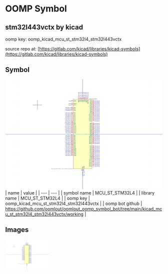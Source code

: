 # OOMP Symbol  
## stm32l443vctx  by kicad  
  
oomp key: oomp_kicad_mcu_st_stm32l4_stm32l443vctx  
  
source repo at: [https://gitlab.com/kicad/libraries/kicad-symbols](https://gitlab.com/kicad/libraries/kicad-symbols)  
## Symbol  
  
[![working.png](working_600.png)](working.png)  
| name | value | 
| --- | --- | 
| symbol name | MCU_ST_STM32L4 | 
| library name | MCU_ST_STM32L4 | 
| oomp key | oomp_kicad_mcu_st_stm32l4_stm32l443vctx | 
| oomp bot github | https://github.com/oomlout/oomlout_oomp_symbol_bot/tree/main/kicad_mcu_st_stm32l4_stm32l443vctx/working | 
## Images  
  
[![working.png](working_140.png)](working.png)  
